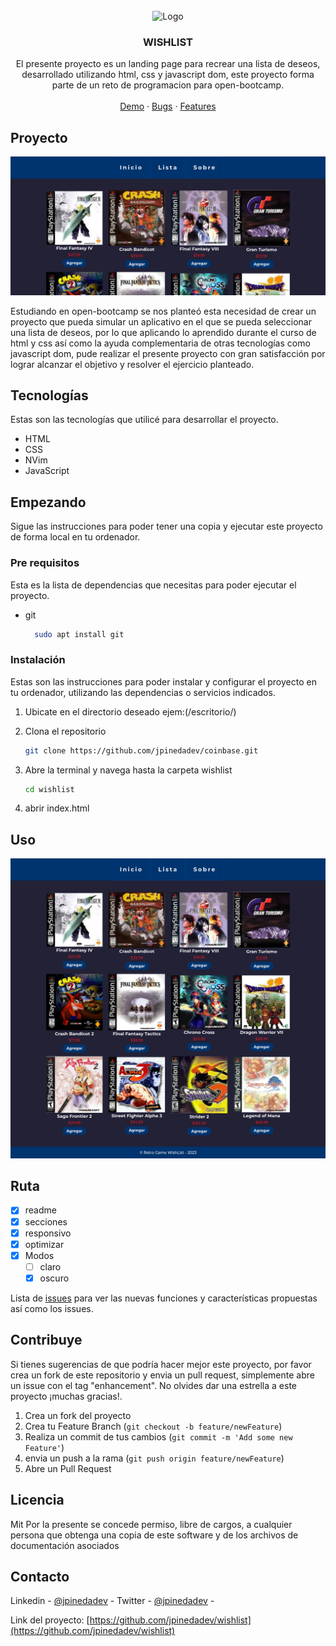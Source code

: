 ﻿<!-- PROJECT LOGO -->
<br />
<div align="center">
    <img src="https://github.com/othneildrew/Best-README-Template/raw/master/images/logo.png" alt="Logo" width="80" height="80">

  <h3 align="center">WISHLIST</h3>

  <p align="center">
    El presente proyecto es un landing page para recrear  una lista de deseos, desarrollado utilizando html, css y javascript dom, este proyecto forma parte de un reto de programacion para open-bootcamp.
    <br />
    <br />
    <a href="https://jpinedadev.github.io/wishlist/">Demo</a>
    ·
    <a href="https://github.com/jpinedadev/wishlist/issues">Bugs</a>
    ·
    <a href="https://github.com/jpinedadev/wishlist/issues"> Features</a>
  </p>
</div>



<!-- ABOUT THE PROJECT -->
## Proyecto

![enter image description here](https://raw.githubusercontent.com/jpinedadev/wishlist/main/preview.png)


Estudiando en open-bootcamp se nos planteó esta necesidad de crear un proyecto que pueda simular un aplicativo en el que se pueda seleccionar una lista de deseos, por lo que aplicando lo aprendido durante el curso de html y css así como la ayuda complementaria de otras tecnologías como javascript dom, pude realizar el presente proyecto con gran satisfacción por lograr alcanzar el objetivo y resolver el ejercicio planteado.



## Tecnologías

Estas son las tecnologías que utilicé para desarrollar el proyecto.

-   HTML
-   CSS
-   NVim
-   JavaScript


<!-- GETTING STARTED -->
## Empezando

Sigue las instrucciones para poder tener una copia y ejecutar este proyecto de forma local en tu ordenador.

### Pre requisitos

Esta es la lista de dependencias que necesitas para poder ejecutar el proyecto.
* git
  ```sh
	sudo apt install git
  ```


### Instalación

Estas son las instrucciones para poder instalar y configurar el proyecto en tu ordenador, utilizando las dependencias o servicios indicados.

1. Ubicate en el directorio deseado ejem:(/escritorio/)
2. Clona el repositorio
   ```sh
   git clone https://github.com/jpinedadev/coinbase.git
   ```

3.  Abre la terminal y navega hasta la carpeta wishlist
    ```sh
    cd wishlist
    ```
4.  abrir index.html




<!-- USAGE EXAMPLES -->
## Uso

![enter image description here](https://raw.githubusercontent.com/jpinedadev/wishlist/main/preview2.png)



<!-- ROADMAP -->
## Ruta

- [x]  readme
- [x]  secciones
- [x]  responsivo
- [x]  optimizar
- [x] Modos
    - [ ] claro
    - [x] oscuro

Lista de [issues](https://github.com/jpinedadev/wishlist/issues) para ver las nuevas funciones y características propuestas así como los issues.



<!-- CONTRIBUTING -->
## Contribuye

Si tienes sugerencias de que podría hacer mejor este proyecto, por favor crea un fork de este repositorio y envia un pull request, simplemente abre un issue con el tag "enhancement".
No olvides dar una estrella a este proyecto ¡muchas gracias!.

1. Crea un fork del proyecto
2. Crea tu Feature Branch (`git checkout -b feature/newFeature`)
3. Realiza un commit de tus cambios (`git commit -m 'Add some new Feature'`)
4. envia un push a la rama (`git push origin feature/newFeature`)
5. Abre un  Pull Request




<!-- LICENSE -->
## Licencia

Mit Por la presente se concede permiso, libre de cargos, a cualquier persona que obtenga una copia de este software y de los archivos de documentación asociados





<!-- CONTACT -->
## Contacto

Linkedin - [@jpinedadev](https://www.linkedin.com/in/jpinedadev/) - 
Twitter - [@jpinedadev](https://twitter.com/Jpinedadev) - 

Link del proyecto: [https://github.com/jpinedadev/wishlist](https://github.com/jpinedadev/wishlist)


